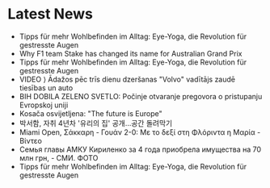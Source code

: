 # Latest News
-  Tipps für mehr Wohlbefinden im Alltag: Eye-Yoga, die Revolution für gestresste Augen
-  Why F1 team Stake has changed its name for Australian Grand Prix
-  Tipps für mehr Wohlbefinden im Alltag: Eye-Yoga, die Revolution für gestresste Augen
-  VIDEO ⟩ Ādažos pēc trīs dienu dzeršanas "Volvo" vadītājs zaudē tiesības un auto
-  BIH DOBILA ZELENO SVETLO: Počinje otvaranje pregovora o pristupanju Evropskoj uniji
-  Kosača osvijetljena: "The future is Europe"
-  박서함, 자취 4년차 '유리의 집' 공개…공간 돌려막기
-  Miami Open, Σάκκαρη - Γουάν 2-0: Με το δεξί στη Φλόριντα η Μαρία - Βίντεο
-  Семья главы АМКУ Кириленко за 4 года приобрела имущества на 70 млн грн, - СМИ. ФОТО
-  Tipps für mehr Wohlbefinden im Alltag: Eye-Yoga, die Revolution für gestresste Augen
